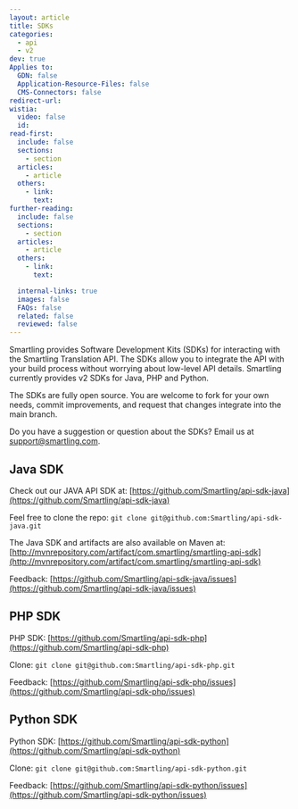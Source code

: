 ```yaml
---
layout: article
title: SDKs
categories:
  - api
  - v2
dev: true
Applies to:
  GDN: false
  Application-Resource-Files: false
  CMS-Connectors: false
redirect-url:
wistia:
  video: false
  id:
read-first:
  include: false
  sections:
    - section
  articles:
    - article
  others:
    - link:
      text:
further-reading:
  include: false
  sections:
    - section
  articles:
    - article
  others:
    - link:
      text:

  internal-links: true
  images: false
  FAQs: false
  related: false
  reviewed: false
---
```


Smartling provides Software Development Kits (SDKs) for interacting with the Smartling Translation API. The SDKs allow you to integrate the API with your build process without worrying about low-level API details. Smartling currently provides v2 SDKs for Java, PHP and Python.

The SDKs are fully open source. You are welcome to fork for your own needs, commit improvements, and request that changes integrate into the main branch.

Do you have a suggestion or question about the SDKs? Email us at [support@smartling.com](mailto:support@smartling.com).

## Java SDK

Check out our JAVA API SDK at: [https://github.com/Smartling/api-sdk-java](https://github.com/Smartling/api-sdk-java)

Feel free to clone the repo: `git clone git@github.com:Smartling/api-sdk-java.git`

The Java SDK and artifacts are also available on Maven at: [http://mvnrepository.com/artifact/com.smartling/smartling-api-sdk](http://mvnrepository.com/artifact/com.smartling/smartling-api-sdk)

Feedback: [https://github.com/Smartling/api-sdk-java/issues](https://github.com/Smartling/api-sdk-java/issues)

## PHP SDK

PHP SDK: [https://github.com/Smartling/api-sdk-php](https://github.com/Smartling/api-sdk-php)

Clone: `git clone git@github.com:Smartling/api-sdk-php.git`

Feedback: [https://github.com/Smartling/api-sdk-php/issues](https://github.com/Smartling/api-sdk-php/issues)

## Python SDK

Python SDK: [https://github.com/Smartling/api-sdk-python](https://github.com/Smartling/api-sdk-python)

Clone: `git clone git@github.com:Smartling/api-sdk-python.git`

Feedback: [https://github.com/Smartling/api-sdk-python/issues](https://github.com/Smartling/api-sdk-python/issues)

